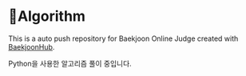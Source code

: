# Algorithm
This is a auto push repository for Baekjoon Online Judge created with [BaekjoonHub](https://github.com/BaekjoonHub/BaekjoonHub).

Python을 사용한 알고리즘 풀이 중입니다.
